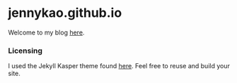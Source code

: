 # jennykao.github.io

Welcome to my blog [here](https://jennymhkao.github.io).

### Licensing

I used the Jekyll Kasper theme found [here](https://github.com/rosario/kasper). Feel free to reuse and build your site.